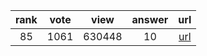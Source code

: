 
| rank | vote | view | answer | url |
|:-:|:-:|:-:|:-:|:-:|
|85|1061|630448|10| [url](http://stackoverflow.com/questions/1747817/create-a-dictionary-with-list-comprehension-in-python) |
